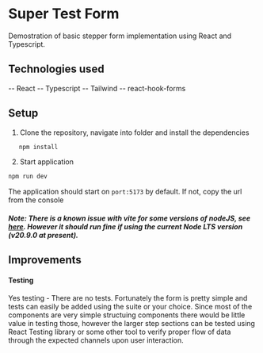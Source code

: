 # Super Test Form

 Demostration of basic stepper form implementation using React and Typescript.

## Technologies used

 --  React
 -- Typescript
 -- Tailwind
 -- react-hook-forms

## Setup

1. Clone the repository, navigate into folder and install the dependencies

```bash
   npm install 
```

2. Start application

```bash
npm run dev 
```

The application should start on `port:5173` by default. If not, copy the url from the console

##### Note: There is a known issue with vite for some versions of nodeJS, see [here](https://github.com/vitejs/vite/issues/14299). However it should run fine if using the current Node LTS version (v20.9.0 at present).

## Improvements

#### Testing

Yes testing - There are no tests. Fortunately the form is pretty simple and tests can easily be added using the suite or your choice. Since most of the components are very simple structuing components there would be little value in testing those, however the larger step sections can be tested using React Testing library or some other tool to verify proper flow of data through the expected channels upon user interaction.